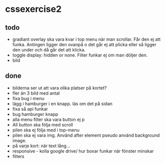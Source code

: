 # cssexercise2

## todo

- gradiant overlay ska vara kvar i top menu när man scrollar. Får den ej att funka. Antingen ligger den ovanpå o det går ej att plicka eller så ligger den under och då går det att klicka.
- toggle display: hidden or none. Filter funkar ej om man döljer den.
- bild

## done

- bilderna ser ut att vara olika platser på kortet?
- fler än 3 bild med antal
- fixa bug i menu
- lägg i hamburger i en knapp. läs om det på sidan
- fixa så api funkar
- bug hamburger knapp
- alla menu filter ska vara button ej p
- All button ska följa med scroll
- pilen ska ej följa med i top-menu
- pilen ska ej vara img. Använd after element pseudo använd background image.
- på varje kort: när text lång...
- responsive - kolla google drive/ hur boxar funkar när fönster minskar
- filters
